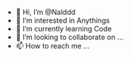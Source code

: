 - 👋 Hi, I’m @Nalddd
- 👀 I’m interested in Anythings
- 🌱 I’m currently learning Code
- 💞️ I’m looking to collaborate on ...
- 📫 How to reach me ...

<!---
Nalddd/Nalddd is a ✨ special ✨ repository because its `README.md` (this file) appears on your GitHub profile.
You can click the Preview link to take a look at your changes.
--->
